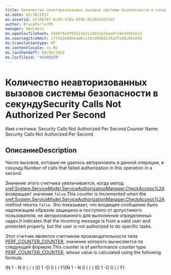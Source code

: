 ```yaml
---
title: Количество неавторизованных вызовов системы безопасности в секунду
ms.date: 03/30/2017
ms.assetid: 0f189767-8c05-478a-8f0b-9228e5d351e5
author: BrucePerlerMS
manager: mbaldwin
ms.openlocfilehash: 4d4970c6f6552163114b33a34ae87c6ed56b5e13
ms.sourcegitcommit: c7f3e2e9d6ead6cc3acd0d66b10a251d0c66e59d
ms.translationtype: MT
ms.contentlocale: ru-RU
ms.lasthandoff: 09/08/2018
ms.locfileid: "44195820"
---
```

# <a name="security-calls-not-authorized-per-second"></a><span data-ttu-id="0da9d-102">Количество неавторизованных вызовов системы безопасности в секунду</span><span class="sxs-lookup"><span data-stu-id="0da9d-102">Security Calls Not Authorized Per Second</span></span>
<span data-ttu-id="0da9d-103">Имя счетчика: Security Calls Not Authorized Per Second.</span><span class="sxs-lookup"><span data-stu-id="0da9d-103">Counter Name: Security Calls Not Authorized Per Second.</span></span>  
  
## <a name="description"></a><span data-ttu-id="0da9d-104">Описание</span><span class="sxs-lookup"><span data-stu-id="0da9d-104">Description</span></span>  
 <span data-ttu-id="0da9d-105">Число вызовов, которые не удалось авторизовать в данной операции, в секунду.</span><span class="sxs-lookup"><span data-stu-id="0da9d-105">Number of calls that failed authorization in this operation in a second.</span></span>  
  
 <span data-ttu-id="0da9d-106">Значение этого счетчика увеличивается, когда метод <xref:System.ServiceModel.ServiceAuthorizationManager.CheckAccess%2A> возвращает значение `false`.</span><span class="sxs-lookup"><span data-stu-id="0da9d-106">This counter is incremented when the <xref:System.ServiceModel.ServiceAuthorizationManager.CheckAccess%2A> method returns `false`.</span></span> <span data-ttu-id="0da9d-107">Это показывает, что входящее сообщение было надлежащим образом защищено и поступило от допустимого пользователя, не авторизованного для выполнения определенных задач.</span><span class="sxs-lookup"><span data-stu-id="0da9d-107">It indicates that the incoming message is from a valid user and protected properly, but the user is not authorized to do specific tasks.</span></span>  
  
 <span data-ttu-id="0da9d-108">Этот счетчик является счетчиком производительности типа [PERF_COUNTER_COUNTER](https://go.microsoft.com/fwlink/?LinkID=94649), значение которого вычисляется по следующей формуле.</span><span class="sxs-lookup"><span data-stu-id="0da9d-108">This counter is of performance counter type [PERF_COUNTER_COUNTER](https://go.microsoft.com/fwlink/?LinkID=94649), whose value is calculated using the following formula.</span></span>  
  
 <span data-ttu-id="0da9d-109">(N 1 - N 0 ) / ( (D 1 -D 0 ) / F)</span><span class="sxs-lookup"><span data-stu-id="0da9d-109">(N 1 - N 0 ) / ( (D 1 -D 0 ) / F)</span></span>
